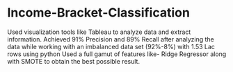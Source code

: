 # Income-Bracket-Classification
Used visualization tools like Tableau to analyze data and extract information. 
Achieved 91% Precision and 89% Recall after analyzing the data while working with an imbalanced data set (92%-8%) with 1.53 Lac rows using python
Used a full gamut of features like- Ridge Regressor along with SMOTE to obtain the best possible result. 
